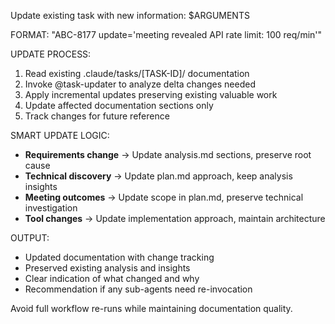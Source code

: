 Update existing task with new information: $ARGUMENTS

FORMAT: "ABC-8177 update='meeting revealed API rate limit: 100 req/min'"

UPDATE PROCESS:

1. Read existing .claude/tasks/[TASK-ID]/ documentation
2. Invoke @task-updater to analyze delta changes needed
3. Apply incremental updates preserving existing valuable work
4. Update affected documentation sections only
5. Track changes for future reference

SMART UPDATE LOGIC:

- **Requirements change** → Update analysis.md sections, preserve root cause
- **Technical discovery** → Update plan.md approach, keep analysis insights  
- **Meeting outcomes** → Update scope in plan.md, preserve technical investigation
- **Tool changes** → Update implementation approach, maintain architecture

OUTPUT:

- Updated documentation with change tracking
- Preserved existing analysis and insights
- Clear indication of what changed and why
- Recommendation if any sub-agents need re-invocation

Avoid full workflow re-runs while maintaining documentation quality.
